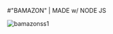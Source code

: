 #"BAMAZON" | MADE w/ NODE JS


![bamazonss1](https://user-images.githubusercontent.com/25356390/28809676-9bbd8f4c-7639-11e7-9128-119f3365c73a.jpeg)

